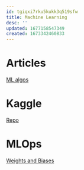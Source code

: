 ```yaml
---
id: tgiqxi7rku5kukk3q519sfw
title: Machine Learning
desc: ''
updated: 1677158547349
created: 1673342460833
---
```


# Articles
[ML algos](https://towardsdatascience.com/all-machine-learning-algorithms-you-should-know-for-2023-843dba11419c)

# Kaggle

[Repo](https://github.com/ngocuong0105/kaggle)


# MLOps

[Weights and Biases](https://www.kaggle.com/code/ayuraj/experiment-tracking-with-weights-and-biases/notebook)